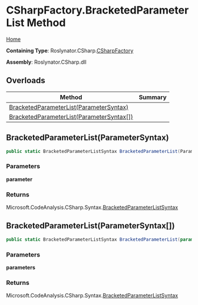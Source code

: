 # CSharpFactory\.BracketedParameterList Method

[Home](../../../../README.md)

**Containing Type**: Roslynator\.CSharp\.[CSharpFactory](../README.md)

**Assembly**: Roslynator\.CSharp\.dll

## Overloads

| Method | Summary |
| ------ | ------- |
| [BracketedParameterList(ParameterSyntax)](#Roslynator_CSharp_CSharpFactory_BracketedParameterList_Microsoft_CodeAnalysis_CSharp_Syntax_ParameterSyntax_) | |
| [BracketedParameterList(ParameterSyntax\[\])](#Roslynator_CSharp_CSharpFactory_BracketedParameterList_Microsoft_CodeAnalysis_CSharp_Syntax_ParameterSyntax___) | |

## BracketedParameterList\(ParameterSyntax\) <a name="Roslynator_CSharp_CSharpFactory_BracketedParameterList_Microsoft_CodeAnalysis_CSharp_Syntax_ParameterSyntax_"></a>

```csharp
public static BracketedParameterListSyntax BracketedParameterList(ParameterSyntax parameter)
```

### Parameters

**parameter**

### Returns

Microsoft\.CodeAnalysis\.CSharp\.Syntax\.[BracketedParameterListSyntax](https://docs.microsoft.com/en-us/dotnet/api/microsoft.codeanalysis.csharp.syntax.bracketedparameterlistsyntax)

## BracketedParameterList\(ParameterSyntax\[\]\) <a name="Roslynator_CSharp_CSharpFactory_BracketedParameterList_Microsoft_CodeAnalysis_CSharp_Syntax_ParameterSyntax___"></a>

```csharp
public static BracketedParameterListSyntax BracketedParameterList(params ParameterSyntax[] parameters)
```

### Parameters

**parameters**

### Returns

Microsoft\.CodeAnalysis\.CSharp\.Syntax\.[BracketedParameterListSyntax](https://docs.microsoft.com/en-us/dotnet/api/microsoft.codeanalysis.csharp.syntax.bracketedparameterlistsyntax)

